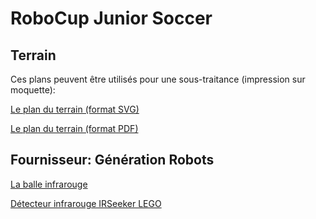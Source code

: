 
# RoboCup Junior Soccer

## Terrain

Ces plans peuvent être utilisés pour une sous-traitance (impression sur moquette):

[Le plan du terrain (format SVG)](field.svg)

[Le plan du terrain (format PDF)](field.pdf)

## Fournisseur: Génération Robots

[La balle infrarouge](https://www.generationrobots.com/fr/401220-balle-%C3%A9lectronique-infrarouge-hitechnic.html?utm_source=Doofinder&utm_medium=Doofinder&utm_campaign=Doofinder)

[Détecteur infrarouge IRSeeker LEGO](https://www.generationrobots.com/fr/401172-d%C3%A9tecteur-de-lumi%C3%A8re-infrarouge-irseeker-v2-pour-lego-mindstorms-nxt-et-ev3.html?utm_source=Doofinder&utm_medium=Doofinder&utm_campaign=Doofinder)


